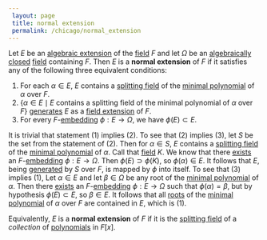 ```yaml
---
 layout: page
 title: normal extension
 permalink: /chicago/normal_extension
---
```

Let $E$ be an [algebraic extension](https://mathgloss.github.io/MathGloss/chicago/algebraic_extension) of the [field](https://mathgloss.github.io/MathGloss/chicago/field) $F$ and let $\Omega$ be an [algebraically closed](https://mathgloss.github.io/MathGloss/chicago/algebraically_closed) [field](https://mathgloss.github.io/MathGloss/chicago/field) containing $F$. Then $E$ is a **normal extension** of $F$ if it satisfies any of the following three equivalent conditions:
1. For each $\alpha\in E$, $E$ contains a [splitting field](https://mathgloss.github.io/MathGloss/chicago/splitting_field) of the [minimal polynomial](https://mathgloss.github.io/MathGloss/chicago/algebraic_element_of_an_algebra) of $\alpha$ over $F$.
2. $\{\alpha\in E\mid E \text{ contains a splitting field of the minimal polynomial of } \alpha \text{ over } F\}$ [generates](https://mathgloss.github.io/MathGloss/chicago/generate_a_field) $E$ as a [field extension](https://mathgloss.github.io/MathGloss/chicago/field_extension) of $F$.
3. For every $F$-[embedding](https://mathgloss.github.io/MathGloss/chicago/field_embedding) $\phi:E\to \Omega$, we have $\phi(E) \subset E$. 

It is trivial that statement (1) implies (2). To see that (2) implies (3), let $S$ be the set from the statement of (2). Then for $\alpha\in S$, $E$ contains a [splitting field](https://mathgloss.github.io/MathGloss/chicago/splitting_field) of the [minimal polynomial](https://mathgloss.github.io/MathGloss/chicago/################################minimal_polynomial) of $\alpha$. Call that [field](https://mathgloss.github.io/MathGloss/chicago/field) $K$. We know that there [exists](https://mathgloss.github.io/MathGloss/chicago/existence_of_embedding_from_algebraic_extension_to_algebraically_closed_field) an $F$-[embedding](https://mathgloss.github.io/MathGloss/chicago/################embedding) $\phi:E\to \Omega$. Then $\phi(E) \supset\phi(K)$, so $\phi(\alpha)\in E$. It follows that $E$, being [generated](https://mathgloss.github.io/MathGloss/chicago/#################generated) by $S$ over $F$, is mapped by $\phi$ into itself. To see that (3) implies (1), Let $\alpha\in E$ and let $\beta\in \Omega$ be any root of the [minimal polynomial](https://mathgloss.github.io/MathGloss/chicago/################################minimal_polynomial) of $\alpha$. Then there [exists](https://mathgloss.github.io/MathGloss/chicago/existence_of_embedding_from_algebraic_extension_to_algebraically_closed_field_that_permutes_roots_of_minimal_polynomial_in_extension) an $F$-[embedding](https://mathgloss.github.io/MathGloss/chicago/################embedding) $\phi:E\to \Omega$ such that $\phi(\alpha) = \beta$, but by hypothesis $\phi(E) \subset E$, so $\beta\in E$. It follows that all [roots](https://mathgloss.github.io/MathGloss/chicago/root) of the [minimal polynomial](https://mathgloss.github.io/MathGloss/chicago/################################minimal_polynomial) of $\alpha$ over $F$ are contained in $E$, which is $(1)$. 

Equivalently, $E$ is a **normal extension** of $F$ if it is the [splitting field](https://mathgloss.github.io/MathGloss/chicago/splitting_field) of a *collection* of [polynomials](https://mathgloss.github.io/MathGloss/chicago/polynomial_ring) in $F[x]$. 